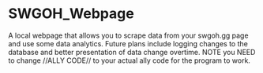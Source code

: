 # SWGOH_Webpage
A local webpage that allows you to scrape data from your swgoh.gg page and use some data analytics. Future plans include logging changes to the database and better presentation of data change overtime. NOTE you NEED to change //ALLY CODE// to your actual ally code for the program to work.
